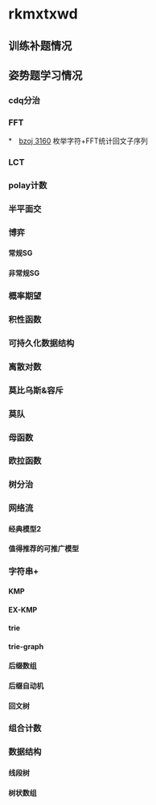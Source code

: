 # rkmxtxwd

## 训练补题情况

## 姿势题学习情况

### cdq分治

### FFT
 *　[bzoj 3160](http://www.lydsy.com/JudgeOnline/problem.php?id=3160) 枚举字符+FFT统计回文子序列

### LCT

### polay计数

### 半平面交

### 博弈

#### 常规SG

#### 非常规SG

### 概率期望

### 积性函数

### 可持久化数据结构

### 离散对数

### 莫比乌斯&容斥

### 莫队

### 母函数

### 欧拉函数

### 树分治

### 网络流

#### 经典模型2

#### 值得推荐的可推广模型

### 字符串+

#### KMP

#### EX-KMP

#### trie

#### trie-graph

#### 后缀数组

#### 后缀自动机

#### 回文树

### 组合计数

### 数据结构

#### 线段树

#### 树状数组

